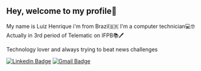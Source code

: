 ## Hey, welcome to my profile👋 
My name is Luiz Henrique
i'm from Brazil🇧🇷
I'm a computer technician💻🤓
Actually in 3rd period of Telematic on IFPB📚🖊

Technology lover and always trying to beat news challenges

[![Linkedin Badge](https://img.shields.io/badge/-Luiz%20Henrique-6633cc?style=flat-square&logo=Linkedin&logoColor=white&link=https://www.linkedin.com/in/luiz-henrique-898765206/)](https://www.linkedin.com/in/luiz-henrique-898765206/) 
[![Gmail Badge](https://img.shields.io/badge/-luizhfcb@gmail.com-6633cc?style=flat-square&logo=Gmail&logoColor=white&link=mailto:luizhfcb@gmail.com)](mailto:diego.schell.f@gmail.com)
<!---
luizhfcb/luizhfcb is a ✨ special ✨ repository because its `README.md` (this file) appears on your GitHub profile.
You can click the Preview link to take a look at your changes.
--->
